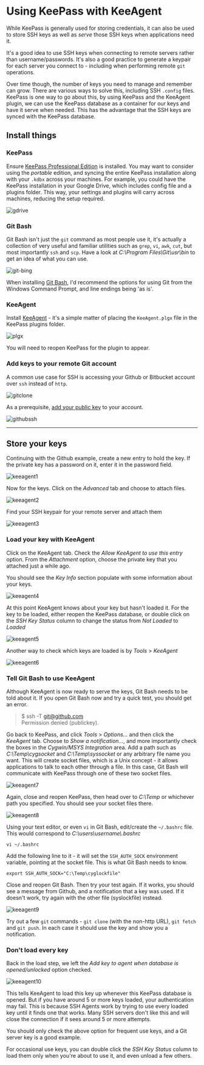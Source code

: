 # Using KeePass with KeeAgent

While KeePass is generally used for storing credentials, it can also be used to store SSH keys as well as *serve* those SSH keys when applications need it.

It's a good idea to use SSH keys when connecting to remote servers rather than username/passwords.  It's also a good practice to generate a keypair for each server you connect to - including when performing remote `git` operations.  

Over time though, the number of keys you need to manage and remember can grow.  There are various ways to solve this, including SSH `.config` files.  KeePass is one way to go about this, by using KeePass and the KeeAgent plugin, we can use the KeePass database as a container for our keys and have it serve when needed.  This has the advantage that the SSH keys are synced with the KeePass database.      


## Install things


### KeePass

Ensure [KeePass Professional Edition](http://keepass.info/download.html) is installed.  You may want to consider using the *portable* edition, and syncing the entire KeePass installation along with your `.kdbx` across your machines.  For example, you could have the KeePass installation in your Google Drive, which includes config file and a plugins folder.  This way, your settings and plugins will carry across machines, reducing the setup required. 

![gdrive](assets/keepass-in-gdrive.png)  

### Git Bash

Git Bash isn't just the `git` command as most people use it, it's actually a collection of very useful and familiar utilities such as `grep`, `vi`, `awk`, `cut`, but most importantly `ssh` and `scp`.  Have a look at *C:\Program Files\Git\usr\bin* to get an idea of what you can use.

![git-bing](assets/git-bin-folder.png)

When installing [Git Bash](https://git-scm.com/downloads), I'd recommend the options for using Git from the Windows Command Prompt, and line endings being 'as is'.

### KeeAgent

Install [KeeAgent](http://lechnology.com/software/keeagent/#Download) - it's a simple matter of placing the `KeeAgent.plgx` file in the KeePass plugins folder.

![plgx](assets/keeagent-install-plgx.png)

You will need to reopen KeePass for the plugin to appear.  

### Add keys to your remote Git account

A common use case for SSH is accessing your Github or Bitbucket account over `ssh` instead of `http`.   

![gitclone](assets/github-clone.png)

As a prerequisite, [add your public key](https://help.github.com/articles/adding-a-new-ssh-key-to-your-github-account/) to your account.

![githubssh](assets/ssh-key-paste.png)

_____

## Store your keys

Continuing with the Github example, create a new entry to hold the key.  If the private key has a password on it, enter it in the password field. 


![keeagent1](assets/keepass-ssh-key-1.png)

Now for the keys.  Click on the *Advanced* tab and choose to attach files. 

![keeagent2](assets/keepass-ssh-key-2.png)

Find your SSH keypair for your remote server and attach them

![keeagent3](assets/keepass-ssh-key-3.png)


### Load your key with KeeAgent

Click on the KeeAgent tab. Check the *Allow KeeAgent to use this entry* option.  From the *Attachment* option, choose the private key that you attached just a while ago.

You should see the *Key Info* section populate with some information about your keys.  

![keeagent4](assets/keepass-ssh-key-4.png)

At this point KeeAgent knows about your key but hasn't loaded it.  For the key to be loaded, either reopen the KeePass database, or double click on the *SSH Key Status* column to change the status from *Not Loaded* to *Loaded*

![keeagent5](assets/keepass-ssh-key-5.png)

Another way to check which keys are loaded is by *Tools* > *KeeAgent*

![keeagent6](assets/keepass-ssh-key-6.png)

### Tell Git Bash to use KeeAgent

Although KeeAgent is now ready to serve the keys, Git Bash needs to be told about it.  If you open Git Bash now and try a quick test, you should get an error.

>$ ssh -T git@github.com  
>Permission denied (publickey).

Go back to KeePass, and click *Tools* > *Options...* and then click the *KeeAgent* tab. Choose to *Show a notification...*, and more importantly check the boxes in the *Cygwin/MSYS Integration* area.  Add a path such as *C:\Temp\cygsocket* and *C:\Temp\syssocket* or any arbitrary file name you want.  This will create socket files, which is a Unix concept - it allows applications to talk to each other through a file.  In this case, Git Bash will communicate with KeePass through one of these two socket files.

![keeagent7](assets/keepass-ssh-key-7.png)  

Again, close and reopen KeePass, then head over to *C:\Temp* or whichever path you specified.  You should see your socket files there. 

![keeagent8](assets/keepass-ssh-key-8.png)  

Using your text editor, or even `vi` in Git Bash, edit/create the `~/.bashrc` file.  This would correspond to *C:\users\username\\.bashrc* 

    vi ~/.bashrc

Add the following line to it - it will set the `SSH_AUTH_SOCK` environment variable, pointing at the socket file.  This is what Git Bash needs to know. 

    export SSH_AUTH_SOCK="C:\Temp\cyglockfile"

Close and reopen Git Bash.  Then try your test again.  If it works, you should see a message from Github, and a notification that a key was used.  If it doesn't work, try again with the other file (syslockfile) instead.  

![keeagent9](assets/keepass-ssh-key-9.png)

Try out a few `git` commands - `git clone` (with the non-http URL), `git fetch` and `git push`.  In each case it should use the key and show you a notification.


### Don't load every key

Back in the load step, we left the *Add key to agent when database is opened/unlocked* option checked. 

![keeagent10](assets/keepass-ssh-key-10.png)

This tells KeeAgent to load this key up whenever this KeePass database is opened.  But if you have around 5 or more keys loaded, your authentication may fail.  This is because SSH Agents work by trying to use every loaded key until it finds one that works.  Many SSH servers don't like this and will close the connection if it sees around 5 or more attempts.  

You should only check the above option for frequent use keys, and a Git server key is a good example.  

For occasional use keys, you can double click the *SSH Key Status* column to load them only when you're about to use it, and even unload a few others.


